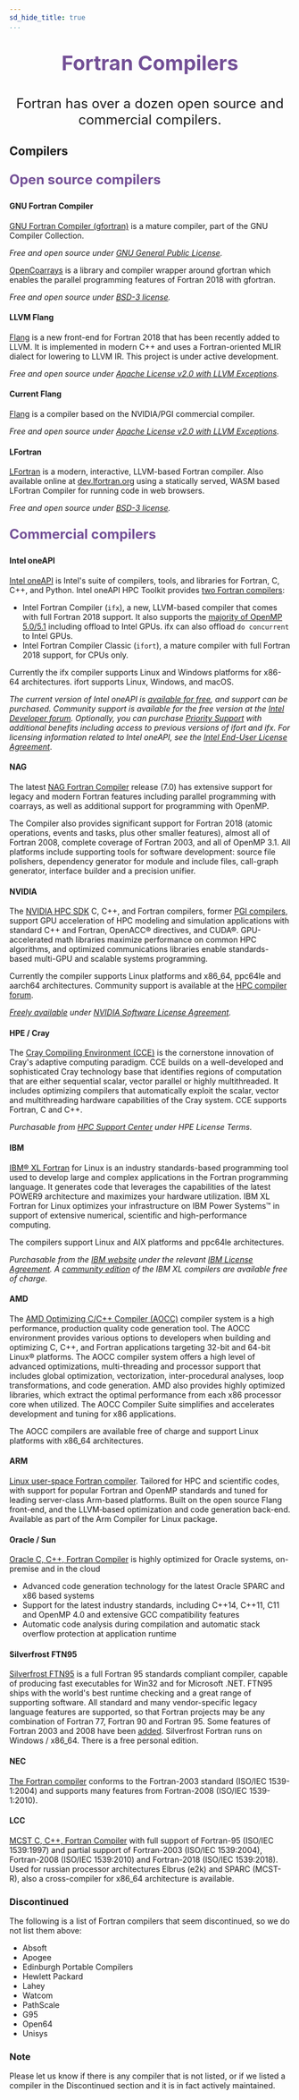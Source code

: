 ```yaml
---
sd_hide_title: true
...
```


<p style="text-align: center;font-size:36px;color:#734f96;"><b>Fortran Compilers</b></p>
<p style="text-align: center;font-size:24px;">Fortran has over a dozen open source and commercial compilers.</p>

## Compilers

<p style="font-size:24px;color:#734f96;"><b>Open source compilers</b></p>

<h4> <b> GNU Fortran Compiler</b></h4>

[GNU Fortran Compiler (gfortran)](https://gcc.gnu.org/fortran/) is a mature
compiler, part of the GNU Compiler Collection.

*Free and open source under
[GNU General Public License](https://gcc.gnu.org/onlinedocs/gcc-4.2.4/gfortran/Copying.html#Copying).*

[OpenCoarrays](http://www.opencoarrays.org/) is a library and compiler wrapper
around gfortran which enables the parallel programming features of Fortran 2018
with gfortran.

*Free and open source under
[BSD-3 license](https://github.com/sourceryinstitute/OpenCoarrays/blob/main/LICENSE).*

<h4> <b> LLVM Flang</b></h4>

[Flang](https://github.com/llvm/llvm-project/tree/main/flang)
is a new front-end for Fortran 2018 that has been recently
added to LLVM.
It is implemented in modern C++ and uses a Fortran-oriented MLIR dialect for lowering to LLVM IR.
This project is under active development.

*Free and open source under
[Apache License v2.0 with LLVM Exceptions](https://github.com/llvm/llvm-project/blob/main/flang/LICENSE.TXT).*

<h4> <b> Current Flang</b></h4>

[Flang](https://github.com/flang-compiler/flang) is a compiler based on the
NVIDIA/PGI commercial compiler.

*Free and open source under
[Apache License v2.0 with LLVM Exceptions](https://github.com/flang-compiler/flang/blob/master/LICENSE.txt).*

<h4> <b> LFortran </b></h4>

[LFortran](https://lfortran.org) is a modern, interactive, LLVM-based Fortran
compiler.
Also available online at [dev.lfortran.org](https://dev.lfortran.org/) using a statically served, WASM based LFortran Compiler for running code in web browsers.

*Free and open source under
[BSD-3 license](https://github.com/lfortran/lfortran/blob/main/LICENSE).*

<p style="font-size:24px;color:#734f96;"><b>Commercial compilers</b></p>

<h4> <b> Intel oneAPI</b></h4>

[Intel oneAPI](https://software.intel.com/content/www/us/en/develop/tools/oneapi/all-toolkits.html)
is Intel's suite of compilers, tools, and libraries for Fortran, C, C++, and
Python. Intel oneAPI HPC Toolkit provides
[two Fortran compilers](https://software.intel.com/content/www/us/en/develop/articles/intel-oneapi-fortran-compiler-release-notes.html):

- Intel Fortran Compiler (`ifx`), a new, LLVM-based compiler
  that comes with full Fortran 2018 support. It also supports the [majority of OpenMP 5.0/5.1](https://www.intel.com/content/www/us/en/developer/articles/technical/fortran-language-and-openmp-features-in-ifx.html) including offload to Intel GPUs. 
  ifx can also offload `do concurrent` to Intel GPUs.
- Intel Fortran Compiler Classic (`ifort`), a mature compiler
  with full Fortran 2018 support, for CPUs only.

Currently the ifx compiler supports Linux and Windows platforms for x86-64 architectures. ifort supports Linux, Windows, and macOS.

*The current version of Intel oneAPI is
[available for free](https://www.intel.com/content/www/us/en/developer/articles/tool/oneapi-standalone-components.html),
and support can be purchased.
Community support is available for the free version at the [Intel Developer forum](https://community.intel.com/t5/Intel-Fortran-Compiler/bd-p/fortran-compiler).
Optionally, you can purchase [Priority Support](https://www.intel.com/content/www/us/en/developer/get-help/priority-support.html) with additional benefits including access to previous versions of ifort and ifx.
For licensing information related to Intel oneAPI, see the
[Intel End-User License Agreement](https://www.intel.com/content/www/us/en/developer/articles/license/end-user-license-agreement.html)*.

<h4> <b> NAG </b></h4>

The latest [NAG Fortran Compiler](https://nag.com/nag-compiler)
release (7.0) has extensive support for legacy and modern Fortran features including parallel programming with coarrays, as well as additional support for programming with OpenMP.

The Compiler also provides significant support for Fortran 2018 (atomic
operations, events and tasks, plus other smaller features), almost all of
Fortran 2008, complete coverage of Fortran 2003, and all of OpenMP 3.1. All
platforms include supporting tools for software development: source file
polishers, dependency generator for module and include files, call-graph
generator, interface builder and a precision unifier.

<h4> <b> NVIDIA</b></h4>

The [NVIDIA HPC SDK](https://developer.nvidia.com/hpc-sdk) C, C++, and Fortran compilers, former [PGI compilers](https://www.pgroup.com/products/index.htm), support GPU acceleration of HPC modeling and simulation applications with standard C++ and Fortran, OpenACC® directives, and CUDA®. GPU-accelerated math libraries maximize performance on common HPC algorithms, and optimized communications libraries enable standards-based multi-GPU and scalable systems programming.

Currently the compiler supports Linux platforms and x86_64, ppc64le and aarch64 architectures.
Community support is available at the [HPC compiler forum](https://forums.developer.nvidia.com/c/accelerated-computing/hpc-compilers/nvc-nvc-and-nvfortran/313).

*[Freely available](https://developer.nvidia.com/hpc-sdk-downloads) under
[NVIDIA Software License Agreement](https://docs.nvidia.com/hpc-sdk/eula/index.html).*

<h4> <b> HPE / Cray</b></h4>

The [Cray Compiling Environment (CCE)](https://developer.hpe.com/platform/hpe-cray-programming-environment/home/)
is the cornerstone innovation of Cray's adaptive computing paradigm. CCE builds
on a well-developed and sophisticated Cray technology base that identifies
regions of computation that are either sequential scalar, vector parallel or
highly multithreaded. It includes optimizing compilers that automatically
exploit the scalar, vector and multithreading hardware capabilities of the Cray
system. CCE supports Fortran, C and C++.

*Purchasable from
[HPC Support Center](https://support.hpe.com/connect/s/product) under HPE
License Terms.*

<h4> <b> IBM </b></h4>

[IBM® XL Fortran](https://www.ibm.com/us-en/marketplace/xl-fortran-linux-compiler-power)
for Linux is an industry standards-based programming tool used to develop large
and complex applications in the Fortran programming language. It generates code
that leverages the capabilities of the latest POWER9 architecture and maximizes
your hardware utilization. IBM XL Fortran for Linux optimizes your
infrastructure on IBM Power Systems™ in support of extensive numerical,
scientific and high-performance computing.

The compilers support Linux and AIX platforms and ppc64le architectures.

*Purchasable from the
[IBM website](https://www.ibm.com/products/fortran-compiler-family) under the
relevant
[IBM License Agreement](https://www.ibm.com/about/software-licensing/us-en). A
[community edition](https://www.ibm.com/products/open-xl-fortran-linux-compiler-power)
of the IBM XL compilers are available free of charge.*

<h4> <b> AMD </b></h4>

The [AMD Optimizing C/C++ Compiler (AOCC)](https://developer.amd.com/amd-aocc/)
compiler system is a high performance, production quality code generation tool.
The AOCC environment provides various options to developers when building and
optimizing C, C++, and Fortran applications targeting 32-bit and 64-bit Linux®
platforms. The AOCC compiler system offers a high level of advanced
optimizations, multi-threading and processor support that includes global
optimization, vectorization, inter-procedural analyses, loop transformations,
and code generation. AMD also provides highly optimized libraries, which extract
the optimal performance from each x86 processor core when utilized. The AOCC
Compiler Suite simplifies and accelerates development and tuning for x86
applications.

The AOCC compilers are available free of charge and support Linux platforms with x86_64 architectures.

<h4> <b> ARM </b></h4>

[Linux user-space Fortran compiler](https://developer.arm.com/tools-and-software/server-and-hpc/compile/arm-compiler-for-linux/arm-fortran-compiler).
Tailored for HPC and scientific codes, with support for popular Fortran and
OpenMP standards and tuned for leading server-class Arm-based platforms. Built
on the open source Flang front-end, and the LLVM‑based optimization and code
generation back-end. Available as part of the Arm Compiler for Linux package.

<h4> <b> Oracle / Sun </b></h4>

[Oracle C, C++, Fortran Compiler](https://www.oracle.com/application-development/technologies/developerstudio-features.html)
is highly optimized for Oracle systems, on-premise and in the cloud

- Advanced code generation technology for the latest Oracle SPARC and x86 based systems
- Support for the latest industry standards, including C++14, C++11, C11 and OpenMP 4.0 and extensive GCC compatibility features
- Automatic code analysis during compilation and automatic stack overflow protection at application runtime

<h4> <b> Silverfrost FTN95 </b></h4>

[Silverfrost FTN95](https://www.silverfrost.com/) is a full Fortran 95 standards
compliant compiler, capable of producing fast executables for Win32 and for
Microsoft .NET. FTN95 ships with the world's best runtime checking and a great
range of supporting software. All standard and many vendor-specific legacy
language features are supported, so that Fortran projects may be any combination
of Fortran 77, Fortran 90 and Fortran 95.
Some features of Fortran 2003 and 2008 have been [added](https://www.silverfrost.com/19/ftn95/support/ftn95_revision_history.aspx).
Silverfrost Fortran runs on Windows / x86_64. There is a free personal edition.

<h4> <b> NEC </b></h4>

[The Fortran compiler](https://www.nec.com/en/global/solutions/hpc/sx/tools.html)
conforms to the Fortran-2003 standard (ISO/IEC 1539-1:2004) and supports many
features from Fortran-2008 (ISO/IEC 1539-1:2010).

<h4> <b> LCC </b></h4>

[MCST C, C++, Fortran Compiler](http://mcst.ru/lcc) with full support of Fortran-95
(ISO/IEC 1539:1997) and partial support of Fortran-2003 (ISO/IEC 1539:2004),
Fortran-2008 (ISO/IEC 1539:2010) and Fortran-2018 (ISO/IEC 1539:2018). Used for
russian processor architectures Elbrus (e2k) and SPARC (MCST-R), also a cross-compiler
for x86_64 architecture is available.

<h3> Discontinued </h3>

The following is a list of Fortran compilers that seem discontinued, so we do
not list them above:

- Absoft
- Apogee
- Edinburgh Portable Compilers
- Hewlett Packard
- Lahey
- Watcom
- PathScale
- G95
- Open64
- Unisys

<h3> Note </h3>

Please let us know if there is any compiler that is not listed, or if we listed
a compiler in the Discontinued section and it is in fact actively maintained.
